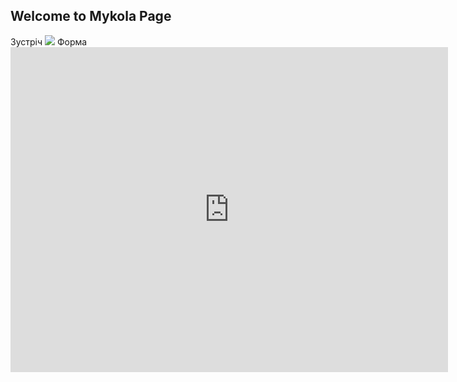 ## Welcome to Mykola Page
Зустріч
<a target="_blank" href="https://calendar.google.com/event?action=TEMPLATE&amp;tmeid=NnZ0NWh0aHZjYmY0bjkzOHVodjRmdTBuMmgga3JhaW55a20yNkBt&amp;tmsrc=krainykm26%40gmail.com"><img border="0" src="https://www.google.com/calendar/images/ext/gc_button1_uk.gif"></a>
Форма <iframe src="https://docs.google.com/forms/d/e/1FAIpQLSfVMVIrPspvZxmuKL6q8xunwcO3auwQzcfzc5lLGbPSWh80Sg/viewform?embedded=true" width="700" height="520" frameborder="0" marginheight="0" marginwidth="0">Завантаження...</iframe>
